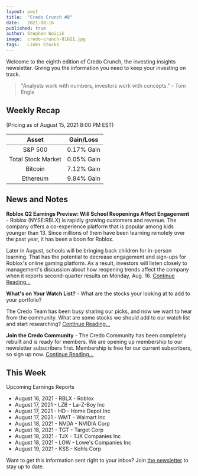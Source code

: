 ```yaml
---
layout: post
title:  "Credo Crunch #8"
date:   2021-08-16
published: true
author: Stephen Woicik
image:  credo-crunch-81621.jpg
tags:   Links Stocks
---
```

Welcome to the eighth edition of Credo Crunch, the investing insights newsletter. Giving you the information you need to keep your investing on track.

> "Analysts work with numbers, investors work with concepts." - Tom Engle


## Weekly Recap
(Pricing as of August 15, 2021 8:00 PM EST)

| Asset              | Gain/Loss  |
| :---:              | :---:      |
| S&P 500            | 0.17% Gain |
| Total Stock Market | 0.05% Gain |
| Bitcoin            | 7.12% Gain |
| Ethereum           | 9.84% Gain |

## News and Notes

**Roblox Q2 Earnings Preview: Will School Reopenings Affect Engagement** - Roblox (NYSE:RBLX) is rapidly growing customers and revenue. The company offers a co-experience platform that is popular among kids younger than 13. Since millions of them have been learning remotely over the past year, it has been a boon for Roblox.
 
Later in August, schools will be bringing back children for in-person learning. That has the potential to decrease engagement and sign-ups for Roblox's online gaming platform. As a result, investors will listen closely to management's discussion about how reopening trends affect the company when it reports second-quarter results on Monday, Aug. 16. [Continue Reading...](https://clicks.aweber.com/y/ct/?l=IH23y&m=gTNHF.ne1tWiEvM&b=b60o3AE8cnRqW_UP3FylHA)

**What's on Your Watch List?** - What are the stocks your looking at to add to your portfolio? 

The Credo Team has been busy sharing our picks, and now we want to hear from the community. What are some stocks we should add to our watch list and start researching? [Continue Reading...](https://clicks.aweber.com/y/ct/?l=IH23y&m=gTNHF.ne1tWiEvM&b=SxUlsnbGAgSv0wuHIyiMiw)

**Join the Credo Community** - The Credo Community has been completely rebuilt and is ready for members. We are opening up membership to our newsletter subscribers first. Membership is free for our current subscribers, so sign up now. [Continue Reading...](https://clicks.aweber.com/y/ct/?l=EetXO&m=j2DQDqGsvtWiEvM&b=K2om8W9ow1pfFLfDCRTluw)

## This Week
 
Upcoming Earnings Reports
- August 16, 2021 - RBLX - Roblox
- August 17, 2021 - LZB - La-Z-Boy Inc
- August 17, 2021 - HD - Home Depot Inc
- August 17, 2021 - WMT - Walmart Inc
- August 18, 2021 - NVDA - NVIDIA Corp
- August 18, 2021 - TGT - Target Corp
- August 18, 2021 - TJX - TJX Companies Inc
- August 18, 2021 - LOW - Lowe's Companies Inc
- August 19, 2021 - KSS - Kohls Corp

Want to get this information sent right to your inbox? Join [the newsletter](https://invest-with-credo.aweb.page/p/9e43c427-cf60-4bff-9100-574b16615fd0) to stay up to date. 
